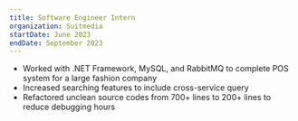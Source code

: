 ```yaml
---
title: Software Engineer Intern
organization: Suitmedia
startDate: June 2023
endDate: September 2023
---
```


- Worked with .NET Framework, MySQL, and RabbitMQ to complete POS system for a large fashion company
- Increased searching features to include cross-service query
- Refactored unclean source codes from 700+ lines to 200+ lines to reduce debugging hours
